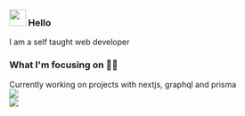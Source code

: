 ### <img src="https://media.giphy.com/media/hvRJCLFzcasrR4ia7z/giphy.gif" width="30px"> Hello

I am a self taught web developer

### What I'm focusing on 👨‍💻

Currently working on projects with nextjs, graphql and prisma<br/>
![](https://github-readme-stats.vercel.app/api?username=CriMsOnN&show_icons=true&theme=tokyonight)<br/>
![](https://github-readme-stats.vercel.app/api/top-langs/?username=CriMsOnN&layout=compact)<br/>

